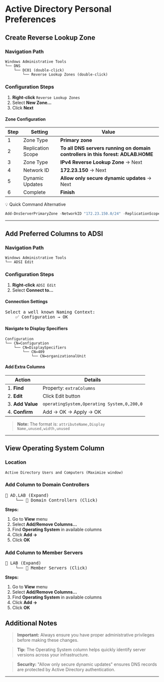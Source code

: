 # Active Directory Personal Preferences

## Create Reverse Lookup Zone

### Navigation Path
```
Windows Administrative Tools
└── DNS
    └── DC01 (double-click)
        └── Reverse Lookup Zones (double-click)
```

### Configuration Steps

1. **Right-click** `Reverse Lookup Zones`
2. Select **New Zone...**
3. Click **Next**

#### Zone Configuration
| Step | Setting | Value |
|------|---------|-------|
| 1 | Zone Type | **Primary zone** |
| 2 | Replication Scope | **To all DNS servers running on domain controllers in this forest: ADLAB.HOME** |
| 3 | Zone Type | **IPv4 Reverse Lookup Zone** → Next |
| 4 | Network ID | **172.23.150** → Next |
| 5 | Dynamic Updates | **Allow only secure dynamic updates** → Next |
| 6 | Complete | **Finish** |


<summary>💡 Quick Command Alternative</summary>

```powershell
Add-DnsServerPrimaryZone -NetworkID "172.23.150.0/24" -ReplicationScope "Forest" -DynamicUpdate "Secure"
```

---

## Add Preferred Columns to ADSI

### Navigation Path
```
Windows Administrative Tools
└── ADSI Edit
```

### Configuration Steps

1. **Right-click** `ADSI Edit`
2. Select **Connect to...**

#### Connection Settings
<pre>
Select a well known Naming Context:
    ✅ Configuration → OK
</pre>

#### Navigate to Display Specifiers
```
Configuration
└── CN=Configuration
    └── CN=DisplaySpecifiers
        └── CN=409
            └── CN=organizationalUnit
```

#### Add Extra Columns

| Action | Details |
|--------|---------|
|1️. **Find** | Property: `extraColumns` |
|2. **Edit** | Click Edit button |
|3. **Add Value** | `operatingSystem,Operating System,0,200,0` |
|4. **Confirm** | Add → OK → Apply → OK |

> **Note:** The format is: `attributeName,Display Name,unused,width,unused`

---

##  View Operating System Column

### Location
```
Active Directory Users and Computers (Maximize window)
```

### Add Column to Domain Controllers

<pre>
📁 AD.LAB (Expand)
    └── 📁 Domain Controllers (Click)
</pre>

**Steps:**
1. Go to **View** menu
2. Select **Add/Remove Columns...**
3. Find **Operating System** in available columns
4. Click **Add →**
5. Click **OK**

### Add Column to Member Servers

<pre>
📁 LAB (Expand)
    └── 📁 Member Servers (Click)
</pre>

**Steps:**
1. Go to **View** menu
2. Select **Add/Remove Columns...**
3. Find **Operating System** in available columns
4. Click **Add →**
5. Click **OK**



## Additional Notes

> **Important:** Always ensure you have proper administrative privileges before making these changes.

> **Tip:** The Operating System column helps quickly identify server versions across your infrastructure.

> **Security:** "Allow only secure dynamic updates" ensures DNS records are protected by Active Directory authentication.

---
